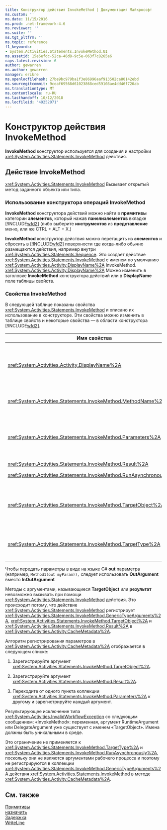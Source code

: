 ```yaml
---
title: Конструктор действия InvokeMethod | Документация Майкрософт
ms.custom: ''
ms.date: 11/15/2016
ms.prod: .net-framework-4.6
ms.reviewer: ''
ms.suite: ''
ms.tgt_pltfrm: ''
ms.topic: reference
f1_keywords:
- System.Activities.Statements.InvokeMethod.UI
ms.assetid: 15e6efdc-52ca-46d8-9c5e-063f7c8265a6
caps.latest.revision: 6
author: gewarren
ms.author: gewarren
manager: erikre
ms.openlocfilehash: 27be9bc979ba1f3e86996aaf913502ca80142ebd
ms.sourcegitcommit: 9ceaf69568d61023868ced59108ae4dd46f720ab
ms.translationtype: MT
ms.contentlocale: ru-RU
ms.lasthandoff: 10/12/2018
ms.locfileid: "49252971"
---
```

# <a name="invokemethod-activity-designer"></a>Конструктор действия InvokeMethod
**InvokeMethod** конструктор используется для создания и настройки <xref:System.Activities.Statements.InvokeMethod> действия.  
  
## <a name="the-invokemethod-activity"></a>Действие InvokeMethod  
 <xref:System.Activities.Statements.InvokeMethod> Вызывает открытый метод заданного объекта или типа.  
  
### <a name="using-the-invokemethod-activity-designer"></a>Использование конструктора операций InvokeMethod  
 **InvokeMethod** конструктора действий можно найти в **примитивы** категории **элементов**, который нажав **панелиэлементов** вкладке [!INCLUDE[wfd2](../includes/wfd2-md.md)] (либо выберите **инструментов** из **представление** меню, или же CTRL + ALT + X.)  
  
 **InvokeMethod** конструктор действия можно перетащить из **элементов** и сбросить в [!INCLUDE[wfd2](../includes/wfd2-md.md)] поверхности где когда-либо обычно размещаются действия, например внутри <xref:System.Activities.Statements.Sequence>. Это создает действие <xref:System.Activities.Statements.InvokeMethod> с именем по умолчанию <xref:System.Activities.Activity.DisplayName%2A> InvokeMethod. <xref:System.Activities.Activity.DisplayName%2A> Можно изменить в заголовке **InvokeMethod** конструктора действий или в **DisplayName** поле таблицы свойств.  
  
### <a name="the-invokemethod-properties"></a>Свойства InvokeMethod  
 В следующей таблице показаны свойства <xref:System.Activities.Statements.InvokeMethod> и описано их использование в конструкторе. Эти свойства можно изменить в таблице свойств и некоторые свойства ― в области конструктора [!INCLUDE[wfd2](../includes/wfd2-md.md)].  
  
|Имя свойства|Обязательно|Использование|  
|-------------------|--------------|-----------|  
|<xref:System.Activities.Activity.DisplayName%2A>|False|Понятное имя действия <xref:System.Activities.Statements.InvokeMethod>. Значение по умолчанию - InvokeMethod.<br /><br /> Несмотря на то что свойство <xref:System.Activities.Activity.DisplayName%2A> не является обязательным, его все же рекомендуется использовать.|  
|<xref:System.Activities.Statements.InvokeMethod.MethodName%2A>|True|Имя метода, вызываемого, когда выполняется действие. Вызываемый метод должен быть объявлен как **открытый**. Это свойство можно изменить в области конструктора. Это свойство обязательное.|  
|<xref:System.Activities.Statements.InvokeMethod.Parameters%2A>|False|Коллекция параметров вызванного метода. Параметры должны добавляться в коллекцию в том же порядке, в котором они представлены в сигнатуре метода. В сетке свойств нажмите кнопку с многоточием в **параметры** поля, он отображает **параметры** диалоговое окно, в котором можно установить это свойство. Нажмите кнопку **создать аргумент** кнопку, чтобы добавить параметры.|  
|<xref:System.Activities.Statements.InvokeMethod.Result%2A>|False|Возвращаемое значение вызова метода.|  
|<xref:System.Activities.Statements.InvokeMethod.RunAsynchronously%2A>|True|Указывает, вызывается ли метод асинхронно. Значение по умолчанию — **False**.|  
|<xref:System.Activities.Statements.InvokeMethod.TargetObject%2A>|False|Объект, в котором содержится метод для вызова. Это свойство можно изменить в области конструктора.<br /><br /> Необходимо указать либо <xref:System.Activities.Statements.InvokeMethod.TargetObject%2A>, либо <xref:System.Activities.Statements.InvokeMethod.TargetType%2A>.|  
|<xref:System.Activities.Statements.InvokeMethod.TargetType%2A>|False|Тип параметра <xref:System.Activities.Statements.InvokeMethod.TargetObject%2A>. Это свойство можно изменить в области конструктора. Это свойство необходимо устанавливать, только если вызванный метод является статическим.|  
  
 Чтобы передать параметры в виде на языке C# **out** параметра (например, `Method1(out myParam)),` следует использовать **OutArgument** вместо **InOutArgument**  
  
 Методы с аргументами, называющиеся **TargetObject** или **результат** невозможно вызывать при помощи <xref:System.Activities.Statements.InvokeMethod> действия. Это происходит потому, что действие <xref:System.Activities.Statements.InvokeMethod> регистрирует <xref:System.Activities.Statements.InvokeMethod.GenericTypeArguments%2A>, <xref:System.Activities.Statements.InvokeMethod.TargetObject%2A> и <xref:System.Activities.Statements.InvokeMethod.Result%2A> в <xref:System.Activities.Activity.CacheMetadata%2A>.  
  
 Алгоритм регистрирования параметров в <xref:System.Activities.Activity.CacheMetadata%2A> отображается в следующем списке:  
  
1.  Зарегистрируйте аргумент <xref:System.Activities.Statements.InvokeMethod.TargetObject%2A>.  
  
2.  Зарегистрируйте аргумент <xref:System.Activities.Statements.InvokeMethod.Result%2A>.  
  
3.  Переходите от одного пункта коллекции <xref:System.Activities.Statements.InvokeMethod.Parameters%2A> к другому и зарегистрируйте каждый аргумент.  
  
 Результирующее исключение типа <xref:System.Activities.InvalidWorkflowException> со следующим сообщением: «InvokeMethod»: переменная, аргумент RuntimeArgument или DelegateArgument уже существует с именем «TargetObject». Имена должны быть уникальными в среде.  
  
 Это ограничение не применяется к <xref:System.Activities.Statements.InvokeMethod.TargetType%2A> и <xref:System.Activities.Statements.InvokeMethod.RunAsynchronously%2A>, поскольку они не являются аргументами рабочего процесса и поэтому не регистрируются в коллекции <xref:System.Activities.Statements.InvokeMethod.GenericTypeArguments%2A> действия <xref:System.Activities.Statements.InvokeMethod> в методе <xref:System.Activities.Activity.CacheMetadata%2A>.  
  
## <a name="see-also"></a>См. также  
 [Примитивы](../workflow-designer/primitives-activity-designers.md)   
 [назначить](../workflow-designer/assign-activity-designer.md)   
 [Задержка](../workflow-designer/delay-activity-designer.md)   
 [WriteLine](../workflow-designer/writeline-activity-designer.md)